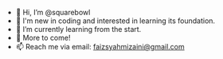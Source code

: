 - 👋 Hi, I’m @squarebowl
- 👀 I'm new in coding and interested in learning its foundation.
- 🌱 I’m currently learning from the start.
- 💞️ More to come!
- 📫 Reach me via email: faizsyahmizaini@gmail.com

<!---
squarebowl/squarebowl is a ✨ special ✨ repository because its `README.md` (this file) appears on your GitHub profile.
You can click the Preview link to take a look at your changes.
--->
